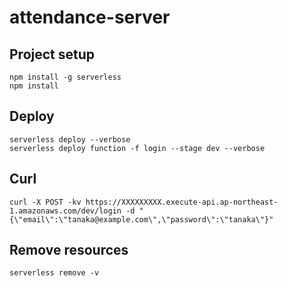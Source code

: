# attendance-server

## Project setup

```
npm install -g serverless
npm install
```

## Deploy

```
serverless deploy --verbose
serverless deploy function -f login --stage dev --verbose
```

## Curl

```
curl -X POST -kv https://XXXXXXXXX.execute-api.ap-northeast-1.amazonaws.com/dev/login -d "{\"email\":\"tanaka@example.com\",\"password\":\"tanaka\"}"
```

## Remove resources

```
serverless remove -v
```
